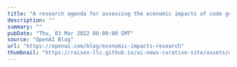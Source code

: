 ```yaml
---
title: "A research agenda for assessing the economic impacts of code generation models"
description: ""
summary: ""
pubDate: "Thu, 03 Mar 2022 08:00:00 GMT"
source: "OpenAI Blog"
url: "https://openai.com/blog/economic-impacts-research"
thumbnail: "https://raisex-llc.github.io/ai-news-curation-site/assets/openai_logo.png"
---
```


